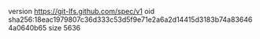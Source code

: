 version https://git-lfs.github.com/spec/v1
oid sha256:18eac1979807c36d333c53d5f9e71e2a6a2d14415d3183b74a836464a0640b65
size 5636
